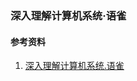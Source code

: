 <link rel="stylesheet" href="../extra/ideal-image-slider.css">
<link rel="stylesheet" href="../extra/ideal-default-theme.css">
<script src="../extra/ideal-image-slider.js"></script>
<script src="../extra/ideal-iis-bullet-nav.js"></script>
<script>
var gitbook = gitbook || [];
gitbook.push(function() {
    let slider = new IdealImageSlider.Slider('.IdealImageSlider');
    slider.addBulletNav();
})
</script>

### 深入理解计算机系统·语雀

#### 参考资料
1. [深入理解计算机系统.语雀](https://www.yuque.com/tvvhealth/cs/taaqns)
